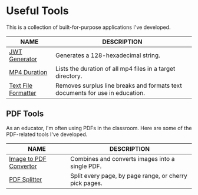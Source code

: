 # Useful Tools

This is a collection of built-for-purpose applications I've developed.

| NAME                                         | DESCRIPTION                                                                  |
| -------------------------------------------- | ---------------------------------------------------------------------------- |
| [JWT Generator](/jwt-generator/)             | Generates a 128-hexadecimal string.                                          |
| [MP4 Duration](/mp4-duration/)               | Lists the duration of all mp4 files in a target directory.                   |
| [Text File Formatter](/text-file-formatter/) | Removes surplus line breaks and formats text documents for use in education. |

## PDF Tools

As an educator, I'm often using PDFs in the classroom. Here are some of the PDF-related tools I've developed.

| NAME                                     | DESCRIPTION                                            |
| ---------------------------------------- | ------------------------------------------------------ |
| [Image to PDF Convertor](/image-to-pdf/) | Combines and converts images into a single PDF.        |
| [PDF Splitter](/pdf-split/)              | Split every page, by page range, or cherry pick pages. |
